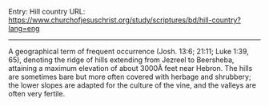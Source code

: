 Entry: Hill country
URL: https://www.churchofjesuschrist.org/study/scriptures/bd/hill-country?lang=eng

---

A geographical term of frequent occurrence (Josh. 13:6; 21:11; Luke 1:39, 65), denoting the ridge of hills extending from Jezreel to Beersheba, attaining a maximum elevation of about 3000Â feet near Hebron. The hills are sometimes bare but more often covered with herbage and shrubbery; the lower slopes are adapted for the culture of the vine, and the valleys are often very fertile.
